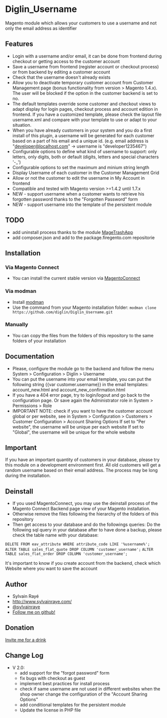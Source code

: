 # Diglin_Username #

Magento module which allows your customers to use a username and not only the email address as identifier

## Features

- Login with a username and/or email, it can be done from frontend during checkout or getting access to the customer account
- Save a username from frontend (register account or checkout process) or from backend by editing a customer account
- Check that the username doesn't already exists
- Allow you to deactivate temporary customer account from Customer Management page (bonus functionality from version > Magento 1.4.x). The user will be blocked if the option in the customer backend is set to no.
- The default templates override some customer and checkout views to adapt display for login pages, checkout process and account edition in frontend. If you have a customized template, please check the layout file username.xml and compare with your template to use or adapt to your situation.
- When you have already customers in your system and you do a first install of this plugin, a username will be generated for each customer based on a part of his email and a unique id. (e.g. email address is "developer@localhost.com" -> username is "developer1235467")
- Configurable options to define what kind of username to support: only letters, only digits, both or default (digits, letters and special characters '-_')
- Configurable options to set the maximum and minium string length
- Display Username of each customer in the Customer Management Grid
- Allow or not the customer to edit the username in My Account in frontend
- Compatible and tested with Magento version >=1.4.2 until 1.7.x
- NEW - support username when a customer wants to retrieve his forgotten password thanks to the "Forgotten Password" form
- NEW - support username into the template of the persistent module

## TODO 
- add uninstall process thanks to the module [MageTrashApp](https://github.com/magento-hackathon/MageTrashApp)
- add composer.json and add to the package.firegento.com  repositorie

## Installation

### Via Magento Connect
- You can install the current stable version via [MagentoConnect](http://www.magentocommerce.com/magento-connect/username-support-login-register-checkout-by-diglin.html)

### Via modman
- Install [modman](https://github.com/colinmollenhour/modman)
- Use the command from your Magento installation folder: `modman clone https://github.com/diglin/Diglin_Username.git`

### Manually
- You can copy the files from the folders of this repository to the same folders of your installation

## Documentation

- Please, configure the module go to the backend and follow the menu System > Configuration > Diglin > Username
- You can put the username into your email template, you can put the following string {{var customer.username}} in the email templates: account_new.html and account_new_confirmation.html
- If you have a 404 error page, try to login/logout and go back to the configuration page. Or save again the Administrator role in System > Permissions > Role
- IMPORTANT NOTE: check if you want to have the customer account global or per website, see in System > Configuration > Customers > Customer Configuration > Account Sharing Options
  If set to "Per website", the username will be unique per each website
  If set to "Global", the username will be unique for the whole website

## Important

If you have an important quantity of customers in your database, please try this module on a development environment first. All old customers will get a random username based on their email address. The process may be long during the installation.

## Deinstall

- If you used MagentoConnect, you may use the deinstall process of the Magento Connect Backend page view of your Magento installation.
- Otherwise remove the files following the hierarchy of the folders of this repository
- Then get access to your database and do the followings queries:
  Do the following sql query in your database after to have done a backup, please check the table name with your database:

`DELETE FROM eav_attribute WHERE attribute_code LIKE '%username%';`
`ALTER TABLE sales_flat_quote DROP COLUMN 'customer_username';`
`ALTER TABLE sales_flat_order DROP COLUMN 'customer_username';`

It's important to know if you create account from the backend, check which Website where you want to save the account

## Author

* Sylvain Rayé
* http://www.sylvainraye.com/
* [@sylvainraye](https://twitter.com/sylvainraye)
* [Follow me on github!](https://github.com/diglin)

## Donation

[Invite me for a drink](https://www.paypal.com/cgi-bin/webscr?cmd=_s-xclick&hosted_button_id=Y66QHLU5VX5BC)

## Change Log
- V 2.0: 
   - add support for the "forgot password" form
   - fix bugs with checkout as guest
   - implement best practices for install process
   - check if same username are not used in different websites when the shop owner change the configuration of the "Account Sharing Options"
   - add conditional templates for the persistent module
   - Update the license in PHP file
